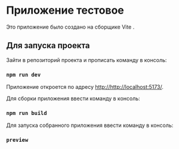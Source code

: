 # Приложение тестовое

Это приложение было создано на сборщике Vite .

## Для запуска проекта

Зайти в репозиторий проекта и прописать команду в консоль:

### `npm run dev`

Приложение откроется по адресу [http://http://localhost:5173/](http://http://localhost:5173/).

Для сборки приложения ввести команду в консоль:

### `npm run build`

Для запуска собранного приложения ввести команду в консоль:

### `preview`

